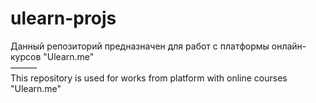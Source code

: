# ulearn-projs

Данный репозиторий предназначен для работ с платформы онлайн-курсов "Ulearn.me"<br>
———<br>
This repository is used for works from platform with online courses "Ulearn.me"
